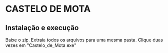 # CASTELO DE MOTA
## Instalação e execução
Baixe o zip.
Extraia todos os arquivos para uma mesma pasta.
Clique duas vezes em "Castelo_de_Mota.exe"
